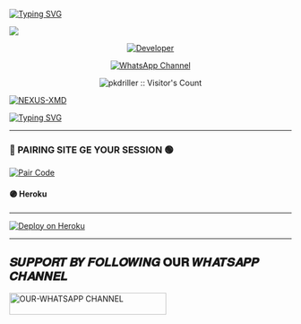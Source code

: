 <a href="https://git.io/typing-svg"><img src="https://readme-typing-svg.demolab.com?font=Black+Ops+One&size=100&pause=1000&color=8A2BE2&center=true&width=1000&height=200&lines=NEXUS-XMD" alt="Typing SVG" /></a>
  </div>
<a><img src='https://files.catbox.moe/eqf8b0.jpg'/></a>

<p align="center">
  <a href="https://github.com/pkdriller01"><img title="Developer" src="https://img.shields.io/badge/Author-NEXUS%20XMD-FF00FF.svg?style=big-square&logo=github" /></a>
</p>

<div align="center">
  
[![WhatsApp Channel](https://img.shields.io/badge/Join-WhatsApp%20Channel-9ACD32?style=big-square&logo=whatsapp)](https://whatsapp.com/channel/0029Vad7YNyJuyA77CtIPX0x)
</div>

 <p align="center"><img src="https://profile-counter.glitch.me/{pkdriller}/count.svg" alt="pkdriller :: Visitor's Count" old_src="https://profile-counter.glitch.me/{pkdriller}/count.svg" /></p>


<p align='center'>

 <a href="https://github.com/pkdriller01/NEXUS-XMD/fork"><img title="NEXUS-XMD" src="https://img.shields.io/badge/FORK-NEXUS XMD V1-h?color=008000&style=for-the-badge&logo=github"></a>
 

[![Typing SVG](https://readme-typing-svg.herokuapp.com?font=Rockstar-ExtraBold&color=blue&lines=■+■+■+■+■+ℙ𝕃𝔼𝔸𝕊𝔼+𝔽𝕆ℝ𝕂+𝕋ℍ𝔼+ℝ𝔼ℙ𝕆)](https://git.io/typing-svg)




---

### 💙 PAIRING SITE GE YOUR SESSION 🟢

[![Pair Code](https://img.shields.io/badge/Google-Pair%20Code-blue?style=for-the-badge&logo=Google)](https://nexus-ai-website-theta.vercel.app/)




#### 🟣 Heroku
---
[![Deploy on Heroku](https://img.shields.io/badge/-DEPLOY-purple?style=for-the-badge&logo=heroku&logoColor=white)](https://dashboard.heroku.com/new?template=https://github.com/Pkdriller01/NEXUS-XMD)






---
## 𝑺𝑼𝑷𝑷𝑶𝑹𝑻 𝑩𝒀 𝑭𝑶𝑳𝑳𝑶𝑾𝑰𝑵𝑮 𝐎𝐔𝐑 𝑾𝑯𝑨𝑻𝑺𝑨𝑷𝑷 𝑪𝑯𝑨𝑵𝑵𝑬𝑳


 <a href="https://whatsapp.com/channel/0029Vad7YNyJuyA77CtIPX0x"><img title="OUR-WHATSAPP CHANNEL" src="https://img.shields.io/badge/OUR-WHATSAPP CHANNEL-h?color=green&style=for-the-badge&logo=whatsapp" width="280" height="38.45"/></a></p>
 
